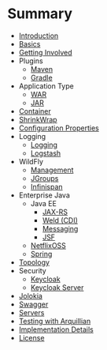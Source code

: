 # Summary

* [Introduction](README.adoc)
* [Basics](basics.adoc)
* [Getting Involved](getting_involved.adoc)
* Plugins
   * [Maven](/plugins/maven-plugin.adoc)
   * [Gradle](/plugins/gradle-plugin.adoc)
* Application Type
   * [WAR](war-applications.adoc)
   * [JAR](jar-applications.adoc)
* [Container](container.adoc)
* [ShrinkWrap](shrinkwrap.adoc)
* [Configuration Properties](configuration_properties.adoc)
* Logging
   * [Logging](logging.adoc)
   * [Logstash](logstash.adoc)
* WildFly
   * [Management](management.adoc)
   * [JGroups](jgroups.adoc)
   * [Infinispan](infinispan.adoc)
* Enterprise Java
   * Java EE
       * [JAX-RS](jax-rs.adoc)
       * [Weld (CDI)](weld_cdi.adoc)
       * [Messaging](messaging.adoc)
       * [JSF](jsf.adoc)
   * [NetflixOSS](netflixoss.adoc)
   * [Spring](spring.adoc)
* [Topology](topology.adoc)
* Security
   * [Keycloak](keycloak.adoc)
   * [Keycloak Server](keycloak_server.adoc)
* [Jolokia](jolokia.adoc)
* [Swagger](swagger.adoc)
* [Servers](servers.adoc)
* [Testing with Arquillian](testing_with_arquillian.adoc)
* [Implementation Details](implementation_details.adoc)
* [License](license.adoc)
